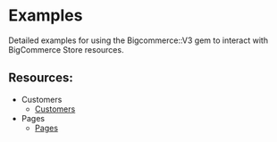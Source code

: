 # Examples

Detailed examples for using the Bigcommerce::V3 gem to interact with BigCommerce Store resources.

## Resources:

* Customers
  * [Customers](customers/customers.rb)
* Pages
  * [Pages](pages/pages.rb)
